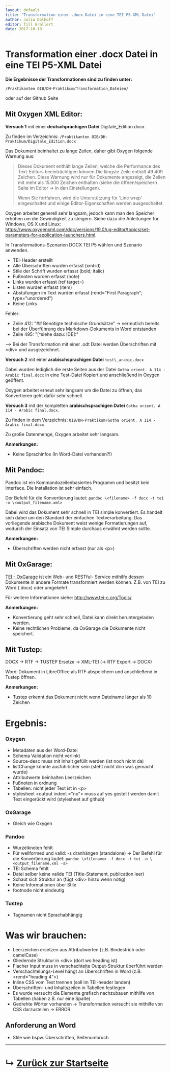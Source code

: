 ```yaml
---
layout: default
title: "Transformation einer .docx Datei in eine TEI P5-XML Datei"
author: Julia Dolhoff
editor: Till Grallert
date: 2017-10-19
---
```


# Transformation einer .docx Datei in eine TEI P5-XML Datei

**Die Ergebnisse der Transformationen sind zu finden unter:**

`/Praktikanten OIB/DH-Praktikum/Transformation_Dateien/`

oder auf der Github <!-- hier noch den Link einfügen! --> Seite

## Mit Oxygen XML Editor:

**Versuch 1** mit einer **deutschprachigen Datei** Digitale\_Edition.docx.

Zu finden im Verzeichnis: `/Praktikanten OIB/DH-Praktikum/Digitale_Edition.docx`


Das Dokument beinhaltet zu lange Zeilen, daher gibt Oxygen folgende Warnung aus:
> Dieses Dokument enthält lange Zeilen, welche die Performance des Text-Editors beeinträchtigen können.Die längste Zeile enthält 49.409 Zeichen.
> Diese Warnung wird nur für Dokumente angezeigt, die Zeilen mit mehr als 15.000 Zeichen enthalten (siehe die öffnen/speichern Seite im Editor -> in den Einstellungen).
> 
> Wenn Sie fortfahren, wird die Unterstützung für 'Line wrap' eingeschaltet und einige Editor-Eigenschaften werden ausgeschaltet.

Oxygen arbeitet generell sehr langsam, jedoch kann man den Speicher erhöhen um die Gewindigkeit zu steigern. Siehe dazu die Anleitungen für Windows, OS X und Linux: <https://www.oxygenxml.com/doc/versions/19.0/ug-editor/topics/set-parameters-for-application-launchers.html>.

In Transformations-Szenarien DOCX TEI P5 wählen und Szenario anwenden.

- TEI-Header erstellt
- Alle Überschriften wurden erfasst (xml:id)
- Stile der Schrift wurden erfasst (bold; italic)
- Fußnoten wurden erfasst (note)
- Links wurden erfasst (ref target=)
- Listen wurden erfasst (item)
- Abstufungen im Text wurden erfasst (rend="First Paragraph"; type="unordered")
- Keine Links


Fehler:

- Zeile 412: "## Benötigte technische Grundsätze" -> vermutlich bereits bei der Überführung des Markdown-Dokuments in Word entstanden
- Zeile 495: "[^siehe dazu: IDE]:"

--> Bei der Transformation mit einer .odt Datei werden Überschriften mit \<div> und <head> ausgezeichnet.

**Versuch 2** mit einer **arabischsprachigen Datei** `test\_arabic.docx`


Dabei wurden lediglich die erste Seiten aus der Datei `Gotha orient. A 114 - Arabic final.docx` in eine Test-Datei Kopiert und anschließend in Oxygen geöffent.

Oxygen arbeitet erneut sehr langsam um die Datei zu öffnen, das Konvertieren geht dafür sehr schnell.


**Versuch 3** mit der kompletten **arabischsprachigen Datei** `Gotha orient. A 114 - Arabic final.docx.`

Zu finden in dem Verzeichnis:
`OIB/DH-Praktikum/Gotha orient. A 114 - Arabic final.docx`

Zu große Datenmenge, Oxygen arbeitet sehr langsam.

**Anmerkungen:**

- Keine Sprachinfos (In Word-Datei vorhanden?!)


## Mit Pandoc:

Pandoc ist ein Kommandozeilenbasiertes Programm und besitzt kein Interface.
Die Installation ist sehr einfach.

Der Befehl für die Konvertierung lautet:
`pandoc \<filename> -f docx -t tei -o \<output_filename.xml>`

Dabei wird das Dokument sehr schnell in TEI simple konvertiert. Es handelt sich dabei um den Standard der einfachen Textverarbeitung. Das vorliegende arabische Dokument weist wenige Formatierungen auf, wodurch der Einsatz von TEI Simple durchaus erwähnt werden sollte.

**Anmerkungen:**

- Überschriften werden nicht erfasst (nur als \<p>)

## Mit OxGarage:

[TEI - OxGarage](http://www.tei-c.org/oxgarage/#) ist ein Web- und RESTful- Service mithilfe dessen Dokumente in andere Formate transformiert werden können. Z.B. von TEI zu Word (.docx) oder umgekehrt.

Für weitere Informationen siehe: <http://www.tei-c.org/Tools/>.

**Anmerkungen:**

- Konvertierung geht sehr schnell, Datei kann direkt heruntergeladen werden.
- Keine rechtlichen Probleme, da OxGarage die Dokumente nicht speichert.


## Mit Tustep:

DOCX -> RTF -> TUSTEP Ersetze -> XML-TEI (-> RTF Export -> DOCX)

Word-Dokument in LibreOffice als RTF abspeichern und anschließend in Tustep öffnen.

**Anmerkungen:**

- Tustep erkennt das Dokument nicht wenn Dateiname länger als 10 Zeichen

# Ergebnis:

### Oxygen

- Metadaten aus der Word-Datei
- Schema Validation nicht verlinkt
- Source-desc muss mit Inhalt gefüllt werden (ist noch nicht da)
- listChange könnte ausführlicher sein (steht nicht drin was gemacht wurde)
- Attributwerte beinhalten Leerzeichen
- Fußnoten in ordnung
- Tabellen: nicht jeder Text ist in \<p>
- stylesheet \<output indent ="no"> muss auf yes gestellt werden damit Text eingerückt wird (stylesheet auf github)

### OxGarage

- Gleich wie Oxygen


### Pandoc

- Wurzelknoten fehlt
- Für wellformed und valid: -s dranhängen (standalone)
-> Der Befehl für die Konvertierung lautet:
`pandoc \<filename> -f docx -t tei -o \<output_filename.xml -s>`
- TEI Schema fehlt
- Datei selber keine valide TEI (Title-Statement, publication leer)
- Schaut sich Struktur an (fügt \<div> hinzu wenn nötig)
- Keine Informationen über Stile
- footnode nicht eindeutig

### Tustep
- Tagnamen nicht Sprachabhängig


# Was wir brauchen:

- Leerzeichen ersetzen aus Attributwerten (z.B. Bindestrich oder camelCase)
- Gliedernde Struktur in \<div> (dort wo heading ist)
- Flacher Input muss in verschachtelte Output-Struktur überführt werden
- Verschachtelungs-Level hängt an Überschriften in Word (z.B. \<rend="heading 4">)
- Inline CSS vom Text trennen (soll im TEI-header landen)
- Überschriften- und Inhaltszeilen in Tabellen festlegen
- Es wurde versucht die Elemente grafisch nachzubauen mithilfe von Tabellen (haben z.B. nur eine Spalte)
- Gedrehte Wörter vorhanden -> Transformation versucht sie mithilfe von CSS darzustellen -> ERROR


## Anforderung an Word

- Stile wie bspw. Überschriften, Seitenumbruch

---

# &#8627; [Zurück zur Startseite](./)
